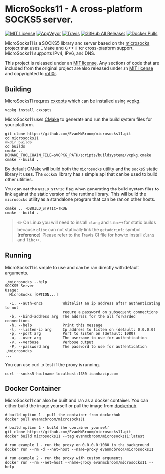 # MicroSocks11 - A cross-platform SOCKS5 server.

[![MIT License](https://img.shields.io/badge/license-MIT-blue.svg?style=flat)](LICENSE.txt)
[![AppVeyor](https://img.shields.io/appveyor/build/EvanMcBroom/microsocks11?logo=AppVeyor)](https://ci.appveyor.com/project/EvanMcBroom/microsocks11/)
[![Travis](https://img.shields.io/travis/EvanMcBroom/microsocks11?logo=Travis)](https://travis-ci.org/EvanMcBroom/microsocks11)
[![GitHub All Releases](https://img.shields.io/github/downloads/EvanMcBroom/microsocks11/total?color=yellow)](https://github.com/EvanMcBroom/microsocks11/releases)
[![Docker Pulls](https://img.shields.io/docker/pulls/evanmcbroom/microsocks11?color=yellow)](https://hub.docker.com/r/evanmcbroom/microsocks11)

MicroSocks11 is a SOCKS5 library and server based on the [microsocks](https://github.com/rofl0r/microsocks) project that uses CMake and C++11 for cross-platform support.
MicroSocks11 supports IPv4, IPv6, and DNS.

This project is released under an [MIT license](https://github.com/EvanMcBroom/microsocks11/blob/master/LICENSE.txt).
Any sections of code that are included from the original project are also released under an [MIT license](https://github.com/rofl0r/microsocks/blob/master/COPYING) and copyrighted to [rofl0r](https://github.com/rofl0r/).

## Building

MicroSocks11 requres [cxxopts](https://github.com/jarro2783/cxxopts) which can be installed using [vcpkg](https://github.com/microsoft/vcpkg).

```
vcpkg install cxxopts
```

MicroSocks11 uses [CMake](https://cmake.org/) to generate and run the build system files for your platform.

```
git clone https://github.com/EvanMcBroom/microsocks11.git
cd microsocks11
mkdir builds
cd builds
cmake .. -DCMAKE_TOOLCHAIN_FILE=$VCPKG_PATH/scripts/buildsystems/vcpkg.cmake
cmake --build .
```

By default CMake will build both the `microsocks` utility and the `socks5` static library it uses. The `socks5` library has a simple api that can be used to build other utilities.

You can set the `BUILD_STATIC` flag when generating the build system files to link against the static version of the runtime library. This will build the `microsocks` utility as a standalone program that can be ran on other hosts.

```
cmake .. -DBUILD_STATIC=TRUE
cmake --build .
```

> :pencil2: On Linux you will need to install `clang` and `libc++` for static builds because `glibc` can not statically link the `getaddrinfo` symbol ([reference](https://stackoverflow.com/a/3087067/11039217)). Please refer to the Travis CI file for how to install `clang` and `libc++`.

## Running

MicroSocks11 is simple to use and can be ran directly with default arguments.

```
./microsocks --help
SOCKS5 Server
Usage:
  MicroSocks [OPTION...]

  -1, --auth-once         Whitelist an ip address after authenticating to not
                          requre a password on subsequent connections
  -b, --bind-address arg  The address for the all forwarded connections
  -h, --help              Print this message
  -l, --listen-ip arg     Ip address to listen on (default: 0.0.0.0)
  -p, --port arg          Port to listen on (default: 1080)
  -u, --user arg          The username to use for authentication
  -v, --verbose           Verbose output
  -P, --password arg      The password to use for authentication
./microsocks
...
```

You can use curl to test if the proxy is running.

```
curl --socks5-hostname localhost:1080 icanhazip.com
```

## Docker Container

MicroSocks11 can also be built and ran as a docker container.
You can either build the image yourself or pull the image from [dockerhub](https://hub.docker.com/u/evanmcbroom).

```
# build option 1 - pull the container from dockerhub
docker pull evanmcbroom/microsocks11

# build option 2 - build the container yourself
git clone https://github.com/EvanMcBroom/microsocks11.git
docker build microsocks11 --tag evanmcbroom/microsocks11:latest

# run example 1 - run the proxy on 0.0.0.0:1080 in the background
docker run --rm -d --net=host --name=proxy evanmcbroom/microsocks11

# run example 2 - run the proxy with custom arguments
docker run --rm --net=host --name=proxy evanmcbroom/microsocks11 --help
```
